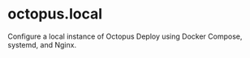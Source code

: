 # octopus.local
Configure a local instance of Octopus Deploy using Docker Compose, systemd, and Nginx.
